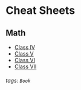 Cheat Sheets
===

## Math

- [Class IV](/vCqilhFgT8aaEI7qkZvIyA)
- [Class V](/MqWSlaYFTHKfLyyV19REIA)
- [Class VI](/tlB4-sErT82sUb5JtI44_g)
- [Class VII](/XGREu_5nSpqKK306D_1GKA)





###### tags: `Book`
